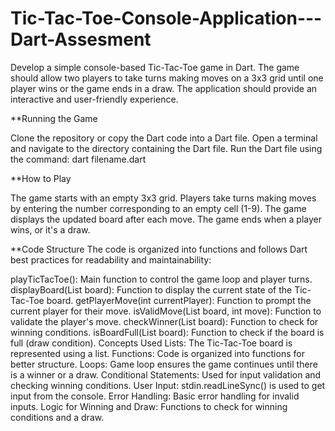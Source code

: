 # Tic-Tac-Toe-Console-Application---Dart-Assesment
Develop a simple console-based Tic-Tac-Toe game in Dart. The game should allow two players to take turns making moves on a 3x3 grid until one player wins or the game ends in a draw. The application should provide an interactive and user-friendly experience.

**Running the Game

Clone the repository or copy the Dart code into a Dart file.
Open a terminal and navigate to the directory containing the Dart file.
Run the Dart file using the command: dart filename.dart

**How to Play

The game starts with an empty 3x3 grid.
Players take turns making moves by entering the number corresponding to an empty cell (1-9).
The game displays the updated board after each move.
The game ends when a player wins, or it's a draw.

**Code Structure
The code is organized into functions and follows Dart best practices for readability and maintainability:

playTicTacToe(): Main function to control the game loop and player turns.
displayBoard(List<String> board): Function to display the current state of the Tic-Tac-Toe board.
getPlayerMove(int currentPlayer): Function to prompt the current player for their move.
isValidMove(List<String> board, int move): Function to validate the player's move.
checkWinner(List<String> board): Function to check for winning conditions.
isBoardFull(List<String> board): Function to check if the board is full (draw condition).
Concepts Used
Lists: The Tic-Tac-Toe board is represented using a list.
Functions: Code is organized into functions for better structure.
Loops: Game loop ensures the game continues until there is a winner or a draw.
Conditional Statements: Used for input validation and checking winning conditions.
User Input: stdin.readLineSync() is used to get input from the console.
Error Handling: Basic error handling for invalid inputs.
Logic for Winning and Draw: Functions to check for winning conditions and a draw.
